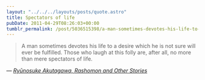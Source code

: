 ```yaml
---
layout: "../../../layouts/posts/quote.astro"
title: Spectators of life
pubDate: 2011-04-29T08:26:03+00:00
tumblr_permalink: /post/5036515398/a-man-sometimes-devotes-his-life-to-a-desire-which
---
```


> A man sometimes devotes his life to a desire which he is not sure will ever be fulfilled. Those who laugh at this folly are, after all, no more than mere spectators of life.

— <cite>[Ryūnosuke Akutagawa, _Rashomon and Other Stories_](https://www.goodreads.com/book/show/672376.Rashomon_and_Other_Stories)</cite>
